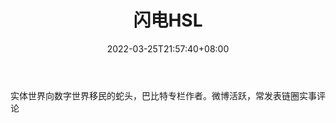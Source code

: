 ﻿---
weight: 
title: "闪电HSL"
description: "实体世界向数字世界移民的蛇头，巴比特专栏作者"
date: 2022-03-25T21:57:40+08:00
lastmod: 2022-03-25T16:45:40+08:00
draft: false
authors: ["Metabd"]
featuredImage: "shandianhsl.png"
link: ""
tags: ["微博","闪电HSL"]
categories: ["navigation"]
navigation: ["微博"]
lightgallery: true
toc: true
pinned: false
recommend: false
recommend1: false
---
实体世界向数字世界移民的蛇头，巴比特专栏作者。微博活跃，常发表链圈实事评论
